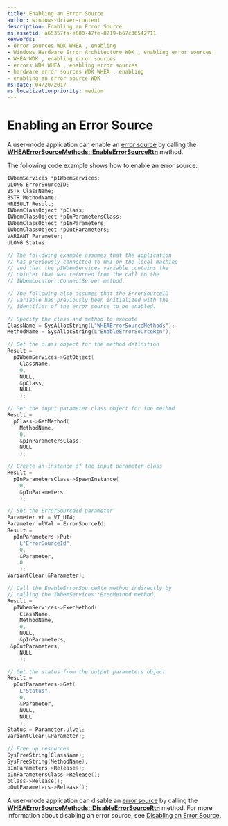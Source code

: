 ```yaml
---
title: Enabling an Error Source
author: windows-driver-content
description: Enabling an Error Source
ms.assetid: a65357fa-e600-47fe-8719-b67c36542711
keywords:
- error sources WDK WHEA , enabling
- Windows Hardware Error Architecture WDK , enabling error sources
- WHEA WDK , enabling error sources
- errors WDK WHEA , enabling error sources
- hardware error sources WDK WHEA , enabling
- enabling an error source WDK
ms.date: 04/20/2017
ms.localizationpriority: medium
---
```


# Enabling an Error Source


A user-mode application can enable an [error source](hardware-errors-and-error-sources.md) by calling the [**WHEAErrorSourceMethods::EnableErrorSourceRtn**](https://msdn.microsoft.com/library/windows/hardware/ff559525) method.

The following code example shows how to enable an error source.

```cpp
IWbemServices *pIWbemServices;
ULONG ErrorSourceID;
BSTR ClassName;
BSTR MethodName;
HRESULT Result;
IWbemClassObject *pClass;
IWbemClassObject *pInParametersClass;
IWbemClassObject *pInParameters;
IWbemClassObject *pOutParameters;
VARIANT Parameter;
ULONG Status;

// The following example assumes that the application
// has previously connected to WMI on the local machine
// and that the pIWbemServices variable contains the
// pointer that was returned from the call to the
// IWbemLocator::ConnectServer method.

// The following also assumes that the ErrorSourceID
// variable has previously been initialized with the
// identifier of the error source to be enabled.

// Specify the class and method to execute
ClassName = SysAllocString(L"WHEAErrorSourceMethods");
MethodName = SysAllocString(L"EnableErrorSourceRtn");

// Get the class object for the method definition
Result =
  pIWbemServices->GetObject(
    ClassName,
    0,
    NULL,
    &pClass,
    NULL
    );

// Get the input parameter class object for the method
Result =
  pClass->GetMethod(
    MethodName,
    0,
    &pInParametersClass,
    NULL
    );

// Create an instance of the input parameter class
Result =
  pInParametersClass->SpawnInstance(
    0,
    &pInParameters
    );

// Set the ErrorSourceId parameter
Parameter.vt = VT_UI4;
Parameter.ulVal = ErrorSourceId;
Result =
  pInParameters->Put(
    L"ErrorSourceId",
    0,
    &Parameter,
    0
    );
VariantClear(&Parameter);

// Call the EnableErrorSourceRtn method indirectly by
// calling the IWbemServices::ExecMethod method.
Result =
  pIWbemServices->ExecMethod(
    ClassName,
    MethodName,
    0,
    NULL,
    &pInParameters,
 &pOutParameters,
    NULL
    );

// Get the status from the output parameters object
Result =
  pOutParameters->Get(
    L"Status",
    0,
    &Parameter,
    NULL,
    NULL
    );
Status = Parameter.ulval;
VariantClear(&Parameter);

// Free up resources
SysFreeString(ClassName);
SysFreeString(MethodName);
pInParameters->Release();
pInParametersClass->Release();
pClass->Release();
pOutParameters->Release();
```

A user-mode application can disable an [error source](hardware-errors-and-error-sources.md) by calling the [**WHEAErrorSourceMethods::DisableErrorSourceRtn**](https://msdn.microsoft.com/library/windows/hardware/ff559523) method. For more information about disabling an error source, see [Disabling an Error Source](disabling-an-error-source.md).

 

 




